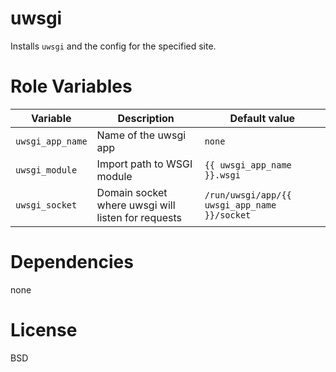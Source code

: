 uwsgi
=====
Installs `uwsgi` and the config for the specified site.

Role Variables
==============
| Variable | Description | Default value |
|----------|-------------|---------------|
|`uwsgi_app_name`| Name of the uwsgi app | `none` |
|`uwsgi_module`| Import path to WSGI module | `{{ uwsgi_app_name }}.wsgi` |
|`uwsgi_socket`| Domain socket where uwsgi will listen for requests | `/run/uwsgi/app/{{ uwsgi_app_name }}/socket` |

Dependencies
============
none

License
=======
BSD
